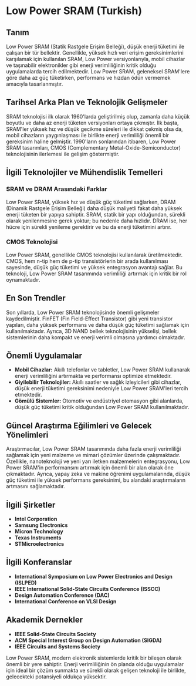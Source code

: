 # Low Power SRAM (Turkish)

## Tanım
Low Power SRAM (Statik Rastgele Erişim Belleği), düşük enerji tüketimi ile çalışan bir tür bellektir. Genellikle, yüksek hızlı veri erişim gereksinimlerini karşılamak için kullanılan SRAM, Low Power versiyonlarıyla, mobil cihazlar ve taşınabilir elektronikler gibi enerji verimliliğinin kritik olduğu uygulamalarda tercih edilmektedir. Low Power SRAM, geleneksel SRAM'lere göre daha az güç tüketirken, performans ve hızdan ödün vermemek amacıyla tasarlanmıştır.

## Tarihsel Arka Plan ve Teknolojik Gelişmeler
SRAM teknolojisi ilk olarak 1960'larda geliştirilmiş olup, zamanla daha küçük boyutlu ve daha az enerji tüketen versiyonları ortaya çıkmıştır. İlk başta, SRAM'ler yüksek hız ve düşük gecikme süreleri ile dikkat çekmiş olsa da, mobil cihazların yaygınlaşması ile birlikte enerji verimliliği önemli bir gereksinim haline gelmiştir. 1990'ların sonlarından itibaren, Low Power SRAM tasarımları, CMOS (Complementary Metal-Oxide-Semiconductor) teknolojisinin ilerlemesi ile gelişim göstermiştir.

## İlgili Teknolojiler ve Mühendislik Temelleri
### SRAM ve DRAM Arasındaki Farklar
Low Power SRAM, yüksek hız ve düşük güç tüketimi sağlarken, DRAM (Dinamik Rastgele Erişim Belleği) daha düşük maliyetli fakat daha yüksek enerji tüketen bir yapıya sahiptir. SRAM, statik bir yapı olduğundan, sürekli olarak yenilenmesine gerek yoktur; bu nedenle daha hızlıdır. DRAM ise, her hücre için sürekli yenileme gerektirir ve bu da enerji tüketimini artırır.

### CMOS Teknolojisi
Low Power SRAM, genellikle CMOS teknolojisi kullanılarak üretilmektedir. CMOS, hem n-tip hem de p-tip transistörlerin bir arada kullanılması sayesinde, düşük güç tüketimi ve yüksek entegrasyon avantajı sağlar. Bu teknoloji, Low Power SRAM tasarımında verimliliği artırmak için kritik bir rol oynamaktadır.

## En Son Trendler
Son yıllarda, Low Power SRAM teknolojisinde önemli gelişmeler kaydedilmiştir.  FinFET (Fin Field-Effect Transistor) gibi yeni transistor yapıları, daha yüksek performans ve daha düşük güç tüketimi sağlamak için kullanılmaktadır. Ayrıca, 3D NAND bellek teknolojisinin yükselişi, bellek sistemlerinin daha kompakt ve enerji verimli olmasına yardımcı olmaktadır.

## Önemli Uygulamalar
- **Mobil Cihazlar:** Akıllı telefonlar ve tabletler, Low Power SRAM kullanarak enerji verimliliğini artırmakta ve performansı optimize etmektedir.
- **Giyilebilir Teknolojiler:** Akıllı saatler ve sağlık izleyicileri gibi cihazlar, düşük enerji tüketimi gereksinimi nedeniyle Low Power SRAM'leri tercih etmektedir.
- **Gömülü Sistemler:** Otomotiv ve endüstriyel otomasyon gibi alanlarda, düşük güç tüketimi kritik olduğundan Low Power SRAM kullanılmaktadır.

## Güncel Araştırma Eğilimleri ve Gelecek Yönelimleri
Araştırmacılar, Low Power SRAM tasarımında daha fazla enerji verimliliği sağlamak için yeni malzeme ve mimari çözümler üzerinde çalışmaktadır. Özellikle, nanoteknoloji ve yeni yarı iletken malzemelerin entegrasyonu, Low Power SRAM'in performansını artırmak için önemli bir alan olarak öne çıkmaktadır. Ayrıca, yapay zeka ve makine öğrenimi uygulamalarında, düşük güç tüketimi ile yüksek performans gereksinimi, bu alandaki araştırmaların artmasını sağlamaktadır.

## İlgili Şirketler
- **Intel Corporation**
- **Samsung Electronics**
- **Micron Technology**
- **Texas Instruments**
- **STMicroelectronics**

## İlgili Konferanslar
- **International Symposium on Low Power Electronics and Design (ISLPED)**
- **IEEE International Solid-State Circuits Conference (ISSCC)**
- **Design Automation Conference (DAC)**
- **International Conference on VLSI Design**

## Akademik Dernekler
- **IEEE Solid-State Circuits Society**
- **ACM Special Interest Group on Design Automation (SIGDA)**
- **IEEE Circuits and Systems Society**

Low Power SRAM, modern elektronik sistemlerde kritik bir bileşen olarak önemli bir yere sahiptir. Enerji verimliliğinin ön planda olduğu uygulamalar için ideal bir çözüm sunmakta ve sürekli olarak gelişen teknoloji ile birlikte, gelecekteki potansiyeli oldukça yüksektir.